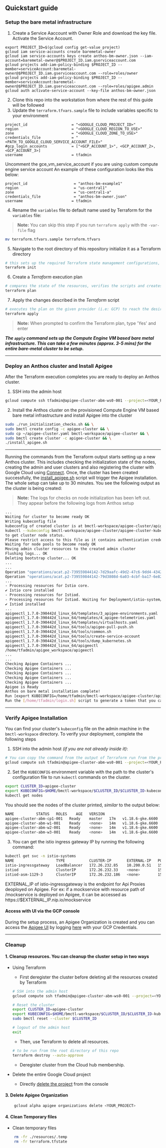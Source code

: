 ## Quickstart guide

### Setup the bare metal infrastructure


1. Create a Service Aaccount with Owner Role and download the key file. Activate the Service Account.
```
export PROJECT_ID=$(gcloud config get-value project)
gcloud iam service-accounts create baremetal-owner
gcloud iam service-accounts keys create anthos-bm-owner.json --iam-account=baremetal-owner@$PROJECT_ID.iam.gserviceaccount.com
gcloud projects add-iam-policy-binding $PROJECT_ID --member=serviceAccount:baremetal-owner@$PROJECT_ID.iam.gserviceaccount.com --role=roles/owner
gcloud projects add-iam-policy-binding $PROJECT_ID --member=serviceAccount:baremetal-owner@$PROJECT_ID.iam.gserviceaccount.com --role=roles/apigee.admin
gcloud auth activate-service-account --key-file anthos-bm-owner.json
```

2. Clone this repo into the workstation from where the rest of this guide will be followed
3. Update the `terraform.tfvars.sample` file to include variables specific to your environment
```
project_id                    = "<GOOGLE_CLOUD_PROJECT_ID>"
region                        = "<GOOGLE_CLOUD_REGION_TO_USE>"
zone                          = "<GOOGLE_CLOUD_ZONE_TO_USE>"
credentials_file              = "<PATH_TO_GOOGLE_CLOUD_SERVICE_ACCOUNT_FILE>"
#gcp_login_accounts           = ["<GCP_ACCOUNT_1>", <GCP_ACCOUNT_2>, <GCP_ACCOUNT_3>]
username                      = tfadmin
```
Uncomment the gce_vm_service_account if you are using custom compute engine service account
An example of these configuration looks like this below:

```
project_id                     = "anthos-bm-example1"
region                         = "us-central1"
zone                           = "us-central1-a"
credentials_file               = "anthos-bm-owner.json"
username                      = tfadmin
```

4. Rename the `variables` file to default name used by Terraform for the `variables` file:
> **Note:** You can skip this step if you run `terraform apply` with the `-var-file` flag
```sh
mv terraform.tfvars.sample terraform.tfvars
```

5. Navigate to the root directory of this repository initialize it as a Terraform directory
```sh
# this sets up the required Terraform state management configurations, similar to 'git init'
terraform init
```

6. Create a _Terraform_ execution plan
```sh
# compares the state of the resources, verifies the scripts and creates an execution plan
terraform plan
```

7. Apply the changes described in the _Terraform_ script
```sh
# executes the plan on the given provider (i.e: GCP) to reach the desired state of resources
terraform apply
```
> **Note:** When prompted to confirm the Terraform plan, type 'Yes' and enter

***The `apply` command sets up the Compute Engine VM based bare metal infrastructure. This can take a few minutes (approx. 3-5 mins) for the entire bare-metal cluster to be setup.***

---
### Deploy an Anthos cluster and Install Apigee

After the Terraform execution completes you are ready to deploy an Anthos cluster.

1. SSH into the admin host
```sh
gcloud compute ssh tfadmin@apigee-cluster-abm-ws0-001 --project=<YOUR_PROJECT> --zone=<YOUR_ZONE>
```

2. Install the Anthos cluster on the provisioned Compute Engine VM based bare metal infrastructure and install Apigee into the cluster
```sh
sudo ./run_initialization_checks.sh && \
sudo bmctl create config -c apigee-cluster && \
sudo cp ~/apigee-cluster.yaml bmctl-workspace/apigee-cluster && \
sudo bmctl create cluster -c apigee-cluster && \
./install_apigee.sh
```
---

Running the commands from the Terraform output starts setting up a new Anthos cluster. This includes checking the initialization state of the nodes, creating the admin and user clusters and also registering the cluster with Google Cloud using [Connect](https://cloud.google.com/anthos/multicluster-management/connect/overview). Once, the cluster has been created successfully, the [install_apigee.sh](../resources/install_apigee.sh) script will trigger the Apigee installation. The whole setup can take up to 30 minutes. You see the following output as the cluster is being created:

> **Note:** The logs for checks on node initialization has been left out. They appear before the following logs from Anthos setup

```sh
...
Waiting for cluster to become ready OK
Writing kubeconfig file
kubeconfig of created cluster is at bmctl-workspace/apigee-cluster/apigee-cluster-kubeconfig, please run
kubectl --kubeconfig bmctl-workspace/apigee-cluster/apigee-cluster-kubeconfig get nodes
to get cluster node status.
Please restrict access to this file as it contains authentication credentials of your cluster.
Waiting for node pools to become ready OK
Moving admin cluster resources to the created admin cluster
Flushing logs... OK
Deleting bootstrap cluster... OK
...
...
Operation "operations/acat.p2-739559844142-7d29aafc-49d2-47c6-9dd4-4342352c04bd" finished successfully.
Operation "operations/acat.p2-739559844142-79d3808d-6a03-4cbf-ba17-6e8208ecd321" finished successfully.
...
- Processing resources for Istio core.
✔ Istio core installed
- Processing resources for Istiod.
- Processing resources for Istiod. Waiting for Deployment/istio-system/istiod-asm-1106-2
✔ Istiod installed
...
apigeectl_1.7.0-390442d_linux_64/templates/3_apigee-environments.yaml
apigeectl_1.7.0-390442d_linux_64/templates/4_apigee-telemetries.yaml
apigeectl_1.7.0-390442d_linux_64/templates/virtualhosts.yaml
apigeectl_1.7.0-390442d_linux_64/tools/apigee-pull-push.sh
apigeectl_1.7.0-390442d_linux_64/tools/common.sh
apigeectl_1.7.0-390442d_linux_64/tools/create-service-account
apigeectl_1.7.0-390442d_linux_64/tools/dump_kubernetes.sh
apigeectl_1.7.0-390442d_linux_64/apigeectl
/home/tfadmin/apigee_workspace/apigeectl
...
...
Checking Apigee Containers ...
Checking Apigee Containers ...
Checking Apigee Containers ...
Checking Apigee Containers ...
Checking Apigee Containers ...
Apigee is Ready
Anthos on bare metal installation complete!
Run [export KUBECONFIG=/home/tfadmin/bmctl-workspace/apigee-cluster/apigee-cluster-kubeconfig] to set the kubeconfig
Run the [/home/tfadmin/login.sh] script to generate a token that you can use to login to the cluster from the Google Cloud Console
```

---
### Verify Apigee Installation

You can find your cluster's `kubeconfig` file on the admin machine in the `bmctl-workspace` directory. To verify your deployment, complete the following steps

1. SSH into the admin host _(if you are not already inside it)_:
```sh
# You can copy the command from the output of Terraform run from the previous step
gcloud compute ssh tfadmin@apigee-cluster-abm-ws0-001 --project=<YOUR_PROJECT> --zone=<YOUR_ZONE>
```

2. Set the `KUBECONFIG` environment variable with the path to the cluster's configuration file to run `kubectl` commands on the cluster.
```sh
export CLUSTER_ID=apigee-cluster
export KUBECONFIG=$HOME/bmctl-workspace/$CLUSTER_ID/$CLUSTER_ID-kubeconfig
kubectl get nodes
```
You should see the nodes of the cluster printed, _similar_ to the output below:
```sh
NAME          STATUS   ROLES    AGE   VERSION
apigee-cluster-abm-cp1-001   Ready    master   17m   v1.18.6-gke.6600
apigee-cluster-abm-w1-001    Ready    <none>   14m   v1.18.6-gke.6600
apigee-cluster-abm-w2-001    Ready    <none>   14m   v1.18.6-gke.6600
apigee-cluster-abm-w3-001    Ready    <none>   14m   v1.18.6-gke.6600
```
3. You can get the istio ingress gateway IP by running the following command:

```sh
kubectl get svc -n istio-systems
NAME                   TYPE           CLUSTER-IP       EXTERNAL-IP   PORT(S)                                      AGE
istio-ingressgateway   LoadBalancer   172.26.232.85    10.200.0.51   15021:30217/TCP,80:32733/TCP,443:32307/TCP   13m
istiod                 ClusterIP      172.26.232.33    <none>        15010/TCP,15012/TCP,443/TCP,15014/TCP        13m
istiod-asm-1129-3      ClusterIP      172.26.232.186   <none>        15010/TCP,15012/TCP,443/TCP,15014/TCP        13m
```
EXTERNAL_IP of istio-ingressgateway is the endpoint for Api Proxies deoployed on Apigee. For ex: if a mockservice with resource path of /mockservice is deployed on Apigee, it can be accessed as https://$EXTERNAL_IP.nip.io/mockservice 

#### Access with UI via the GCP console

During the setup process, an Apigee Organization is created and you can access the [Apigee UI](https://cloud.google.com/apigee/docs/api-platform/fundamentals/ui-overview) by logging [here](https://apigee.google.com) with your GCP Credentials.

---

### Cleanup

#### 1. Cleanup resources. You can cleanup the cluster setup in two ways

- Using Terraform
  - First deregister the cluster before deleting all the resources created by Terraform
  ```sh
  # SSH into the admin host
  gcloud compute ssh tfadmin@apigee-cluster-abm-ws0-001 --project=<YOUR_PROJECT> --zone=<YOUR_ZONE>

  # Reset the cluster
  export CLUSTER_ID=apigee-cluster
  export KUBECONFIG=$HOME/bmctl-workspace/$CLUSTER_ID/$CLUSTER_ID-kubeconfig
  sudo bmctl reset --cluster $CLUSTER_ID

  # logout of the admin host
  exit
  ```
  - Then, use Terraform to delete all resources.
  ```sh
  # to be run from the root directory of this repo
  terraform destroy --auto-approve
  ```
  - Deregister cluster from the Cloud hub membership.

- Delete the entire Google Cloud project
  - Directly [delete the project](https://console.cloud.google.com/cloud-resource-manager) from the console

#### 3. Delete Apigee Organization
 ```sh
     gcloud alpha apigee organizations delete <YOUR_PROJECT>
 ```

#### 4. Clean Temporary files
- Clean temporary files
```sh
    rm -fr ./resources/.temp
    rm -fr terraform.tfstate
```
